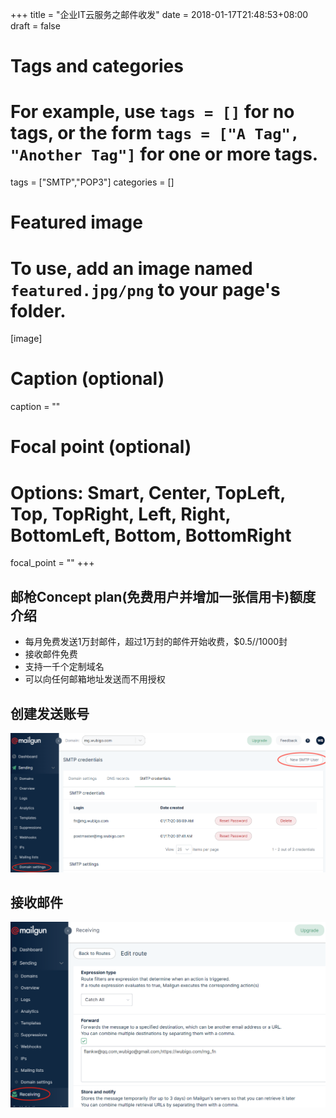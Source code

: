 +++
title = "企业IT云服务之邮件收发"
date = 2018-01-17T21:48:53+08:00
draft = false

# Tags and categories
# For example, use `tags = []` for no tags, or the form `tags = ["A Tag", "Another Tag"]` for one or more tags.
tags = ["SMTP","POP3"]
categories = []

# Featured image
# To use, add an image named `featured.jpg/png` to your page's folder. 
[image]
  # Caption (optional)
  caption = ""

  # Focal point (optional)
  # Options: Smart, Center, TopLeft, Top, TopRight, Left, Right, BottomLeft, Bottom, BottomRight
  focal_point = ""
+++

## 邮枪Concept plan(免费用户并增加一张信用卡)额度介绍

- 每月免费发送1万封邮件，超过1万封的邮件开始收费，$0.5//1000封
- 接收邮件免费
- 支持一千个定制域名
- 可以向任何邮箱地址发送而不用授权


## 创建发送账号

![](/img/post/smtp-user.png)

## 接收邮件

![](/img/post/pop3-forward.png)